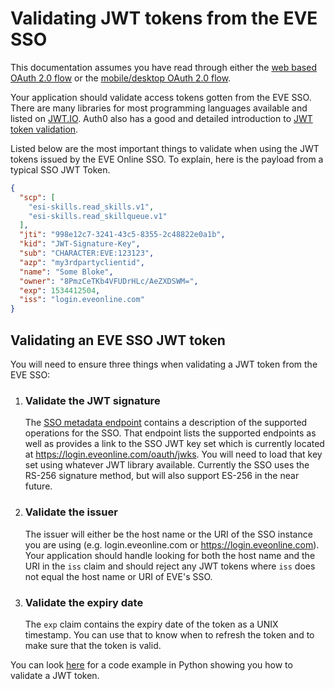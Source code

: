 # Validating JWT tokens from the EVE SSO

This documentation assumes you have read through either the [web based OAuth 2.0 flow](web_based_sso_flow) or the [mobile/desktop OAuth 2.0 flow](native_sso_flow).

Your application should validate access tokens gotten from the EVE SSO. There are many libraries for most programming languages available and listed on [JWT.IO](https://jwt.io). Auth0 also has a good and detailed introduction to [JWT token validation](https://auth0.com/docs/api-auth/tutorials/verify-access-token).

Listed below are the most important things to validate when using the JWT tokens issued by the EVE Online SSO. To explain, here is the payload from a typical SSO JWT Token.

```json
{
  "scp": [
    "esi-skills.read_skills.v1",
    "esi-skills.read_skillqueue.v1"
  ],
  "jti": "998e12c7-3241-43c5-8355-2c48822e0a1b",
  "kid": "JWT-Signature-Key",
  "sub": "CHARACTER:EVE:123123",
  "azp": "my3rdpartyclientid",
  "name": "Some Bloke",
  "owner": "8PmzCeTKb4VFUDrHLc/AeZXDSWM=",
  "exp": 1534412504,
  "iss": "login.eveonline.com"
}
```

## Validating an EVE SSO JWT token
You will need to ensure three things when validating a JWT token from the EVE SSO:

1. ### Validate the JWT signature
    The [SSO metadata endpoint](https://login.eveonline.com/.well-known/oauth-authorization-server) contains a description of the supported operations for the SSO. That endpoint lists the supported endpoints as well as provides a link to the SSO JWT key set which is currently located at <https://login.eveonline.com/oauth/jwks>. You will need to load that key set using whatever JWT library available. Currently the SSO uses the RS-256 signature method, but will also support ES-256 in the near future.

1. ### Validate the issuer
    The issuer will either be the host name or the URI of the SSO instance you are using (e.g. login.eveonline.com or https://login.eveonline.com). Your application should handle looking for both the host name and the URI in the `iss` claim and should reject any JWT tokens where `iss` does not equal the host name or URI of EVE's SSO.

1. ### Validate the expiry date
    The `exp` claim contains the expiry date of the token as a UNIX timestamp. You can use that to know when to refresh the token and to make sure that the token is valid.


You can look [here](../../examples/python/sso/validate_jwt.py) for a code example in Python showing you how to validate a JWT token.
